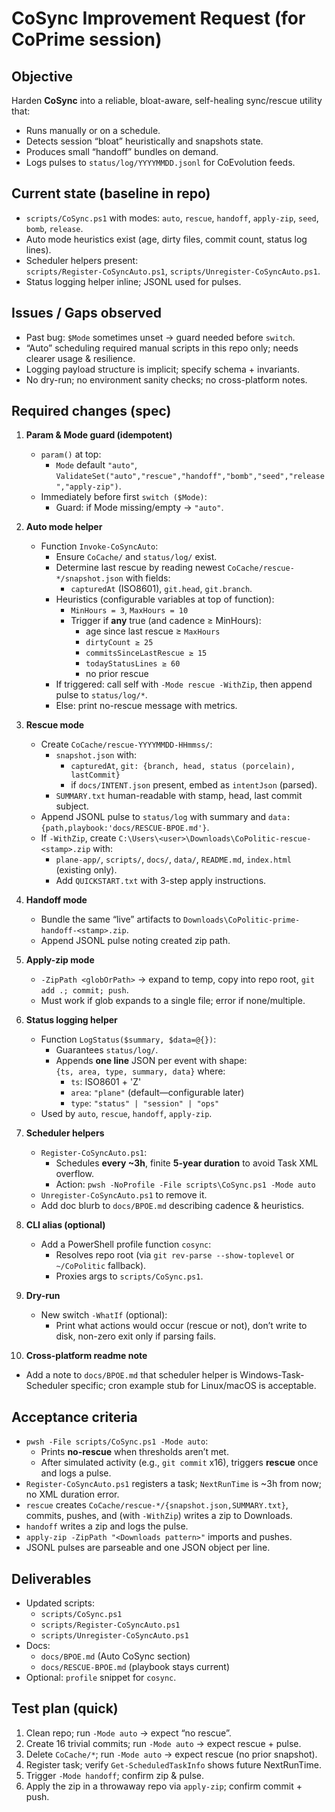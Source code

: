 # CoSync Improvement Request (for CoPrime session)

## Objective
Harden **CoSync** into a reliable, bloat-aware, self-healing sync/rescue utility that:
- Runs manually or on a schedule.
- Detects session “bloat” heuristically and snapshots state.
- Produces small “handoff” bundles on demand.
- Logs pulses to `status/log/YYYYMMDD.jsonl` for CoEvolution feeds.

## Current state (baseline in repo)
- `scripts/CoSync.ps1` with modes: `auto`, `rescue`, `handoff`, `apply-zip`, `seed`, `bomb`, `release`.
- Auto mode heuristics exist (age, dirty files, commit count, status log lines).
- Scheduler helpers present:  
  `scripts/Register-CoSyncAuto.ps1`, `scripts/Unregister-CoSyncAuto.ps1`.
- Status logging helper inline; JSONL used for pulses.

## Issues / Gaps observed
- Past bug: `$Mode` sometimes unset → guard needed before `switch`.
- “Auto” scheduling required manual scripts in this repo only; needs clearer usage & resilience.
- Logging payload structure is implicit; specify schema + invariants.
- No dry-run; no environment sanity checks; no cross-platform notes.

## Required changes (spec)
1. **Param & Mode guard (idempotent)**
   - `param()` at top:
     - `Mode` default `"auto"`, `ValidateSet("auto","rescue","handoff","bomb","seed","release","apply-zip")`.
   - Immediately before first `switch ($Mode)`:
     - Guard: if Mode missing/empty → `"auto"`.

2. **Auto mode helper**
   - Function `Invoke-CoSyncAuto`:
     - Ensure `CoCache/` and `status/log/` exist.
     - Determine last rescue by reading newest `CoCache/rescue-*/snapshot.json` with fields:
       - `capturedAt` (ISO8601), `git.head`, `git.branch`.
     - Heuristics (configurable variables at top of function):
       - `MinHours = 3`, `MaxHours = 10`
       - Trigger if **any** true (and cadence ≥ MinHours):
         - age since last rescue ≥ `MaxHours`
         - `dirtyCount ≥ 25`
         - `commitsSinceLastRescue ≥ 15`
         - `todayStatusLines ≥ 60`
         - no prior rescue
     - If triggered: call self with `-Mode rescue -WithZip`, then append pulse to `status/log/*`.
     - Else: print no-rescue message with metrics.

3. **Rescue mode**
   - Create `CoCache/rescue-YYYYMMDD-HHmmss/`:
     - `snapshot.json` with:
       - `capturedAt`, `git: {branch, head, status (porcelain), lastCommit}`
       - if `docs/INTENT.json` present, embed as `intentJson` (parsed).
     - `SUMMARY.txt` human-readable with stamp, head, last commit subject.
   - Append JSONL pulse to `status/log` with summary and `data:{path,playbook:'docs/RESCUE-BPOE.md'}`.
   - If `-WithZip`, create `C:\Users\<user>\Downloads\CoPolitic-rescue-<stamp>.zip` with:
     - `plane-app/`, `scripts/`, `docs/`, `data/`, `README.md`, `index.html` (existing only).
     - Add `QUICKSTART.txt` with 3-step apply instructions.

4. **Handoff mode**
   - Bundle the same “live” artifacts to `Downloads\CoPolitic-prime-handoff-<stamp>.zip`.
   - Append JSONL pulse noting created zip path.

5. **Apply-zip mode**
   - `-ZipPath <globOrPath>` → expand to temp, copy into repo root, `git add .; commit; push`.
   - Must work if glob expands to a single file; error if none/multiple.

6. **Status logging helper**
   - Function `LogStatus($summary, $data=@{})`:
     - Guarantees `status/log/`.
     - Appends **one line** JSON per event with shape:  
       `{ts, area, type, summary, data}` where:
       - `ts`: ISO8601 + 'Z'
       - `area`: `"plane"` (default—configurable later)
       - `type`: `"status" | "session" | "ops"`
   - Used by `auto`, `rescue`, `handoff`, `apply-zip`.

7. **Scheduler helpers**
   - `Register-CoSyncAuto.ps1`:
     - Schedules **every ~3h**, finite **5-year duration** to avoid Task XML overflow.
     - Action: `pwsh -NoProfile -File scripts\CoSync.ps1 -Mode auto`
   - `Unregister-CoSyncAuto.ps1` to remove it.
   - Add doc blurb to `docs/BPOE.md` describing cadence & heuristics.

8. **CLI alias (optional)**
   - Add a PowerShell profile function `cosync`:
     - Resolves repo root (via `git rev-parse --show-toplevel` or `~/CoPolitic` fallback).
     - Proxies args to `scripts/CoSync.ps1`.

9. **Dry-run**
   - New switch `-WhatIf` (optional):
     - Print what actions would occur (rescue or not), don’t write to disk, non-zero exit only if parsing fails.

10. **Cross-platform readme note**
   - Add a note to `docs/BPOE.md` that scheduler helper is Windows-Task-Scheduler specific; cron example stub for Linux/macOS is acceptable.

## Acceptance criteria
- `pwsh -File scripts/CoSync.ps1 -Mode auto`:
  - Prints **no-rescue** when thresholds aren’t met.
  - After simulated activity (e.g., `git commit` x16), triggers **rescue** once and logs a pulse.
- `Register-CoSyncAuto.ps1` registers a task; `NextRunTime` is ~3h from now; no XML duration error.
- `rescue` creates `CoCache/rescue-*/{snapshot.json,SUMMARY.txt}`, commits, pushes, and (with `-WithZip`) writes a zip to Downloads.
- `handoff` writes a zip and logs the pulse.
- `apply-zip -ZipPath "<Downloads pattern>"` imports and pushes.
- JSONL pulses are parseable and one JSON object per line.

## Deliverables
- Updated scripts:
  - `scripts/CoSync.ps1`
  - `scripts/Register-CoSyncAuto.ps1`
  - `scripts/Unregister-CoSyncAuto.ps1`
- Docs:
  - `docs/BPOE.md` (Auto CoSync section)
  - `docs/RESCUE-BPOE.md` (playbook stays current)
- Optional: `profile` snippet for `cosync`.

## Test plan (quick)
1. Clean repo; run `-Mode auto` → expect “no rescue”.
2. Create 16 trivial commits; run `-Mode auto` → expect rescue + pulse.
3. Delete `CoCache/*`; run `-Mode auto` → expect rescue (no prior snapshot).
4. Register task; verify `Get-ScheduledTaskInfo` shows future NextRunTime.
5. Trigger `-Mode handoff`; confirm zip & pulse.
6. Apply the zip in a throwaway repo via `apply-zip`; confirm commit + push.